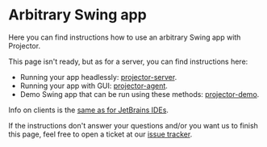 # Arbitrary Swing app

Here you can find instructions how to use an arbitrary Swing app with Projector.

This page isn't ready, but as for a server, you can find instructions here:

- Running your app headlessly: [projector-server](https://github.com/JetBrains/projector-server).
- Running your app with GUI: [projector-agent](https://github.com/JetBrains/projector-server/tree/master/projector-agent).
- Demo Swing app that can be run using these methods: [projector-demo](https://github.com/JetBrains/projector-demo).

Info on clients is the [same as for JetBrains IDEs](../ij_user_guide/accessing.md).

If the instructions don't answer your questions and/or you want us to finish this page, feel free to open a ticket at our [issue tracker](https://youtrack.jetbrains.com/issues/PRJ).
